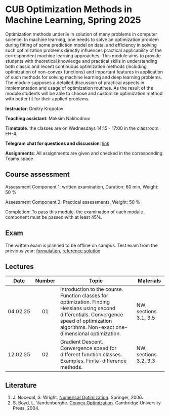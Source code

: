 # CUB Optimization Methods in Machine Learning, Spring 2025

Optimization methods underlie in solution of many problems in computer science. In machine learning, one needs to solve an optimization problem during fitting of some prediction model on data, and efficiency in solving such optimization problems directly influences practical applicability of the correspondent machine learning approaches. This module aims to provide students with theoretical knowledge and practical skills in understanding both classic and recent continuous optimization methods (including optimization of non-convex functions) and important features in application of such methods for solving machine learning and deep learning problems. The module supposes a detailed discussion of practical aspects in implementation and usage of optimization routines. As the result of the module students will be able to choose and customize optimization method with better fit for their applied problems.

**Instructor**: Dmitry Kropotov

**Teaching assistant**: Maksim Nakhodnov

**Timetable**: the classes are on Wednesdays 14:15 - 17:00 in the classroom EH-4.

**Telegram chat for questions and discussion**: [link](https://t.me/+lg10Rx2criVjMzYy)

**Assignments**: All assignments are given and checked in the corresponding Teams space

## Course assessment

Assessment Component 1: written examination, Duration: 60 min, Weight: 50 %

Assessment Component 2: Practical assessments, Weight: 50 %

Completion: To pass this module, the examination of each module component must be passed with at least 45%.

## Exam

The written exam is planned to be offline on campus. Test exam from the previous year: [formulation](Materials/test_exam.pdf), [reference solution](Materials/test_exam_reference.pdf)

## Lectures

| Date | Number | Topic | Materials |
| :---: | :---: | --- | --- |
| 04.02.25 | 01 | Introduction to the course. Function classes for optimization. Finding Hessians using second differentials. Convergence speed of optimization algorithms. Non-exact one-dimensional optimization.	| NW, sections 3.1, 3.5 |
| 12.02.25 | 02 | Gradient Descent. Convergence speed for different function classes. Examples. Finite-difference methods.	| NW, sections 3.2, 3.3  |



## Literature
1. J. Nocedal, S. Wright. [Numerical Optimization](https://www.math.uci.edu/~qnie/Publications/NumericalOptimization.pdf). Springer, 2006.
1. S. Boyd, L. Vandenberghe. [Convex Optimization](https://stanford.edu/~boyd/cvxbook/). Cambridge University Press, 2004.
